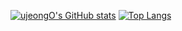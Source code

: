 

[![ujeongO's GitHub stats](https://github-readme-stats.vercel.app/api?username=ujeongO)](https://github.com/anuraghazra/github-readme-stats)
[![Top Langs](https://github-readme-stats.vercel.app/api/top-langs/?username=ujeongO&layout=compact)](https://github.com/anuraghazra/github-readme-stats)

<!--
**ujeongO/ujeongO** is a ✨ _special_ ✨ repository because its `README.md` (this file) appears on your GitHub profile.

Here are some ideas to get you started:

- 🔭 I’m currently working on ...
- 🌱 I’m currently learning ...
- 👯 I’m looking to collaborate on ...
- 🤔 I’m looking for help with ...
- 💬 Ask me about ...
- 📫 How to reach me: ...
- 😄 Pronouns: ...
- ⚡ Fun fact: ...
-->
